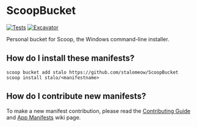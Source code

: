 # ScoopBucket

[![Tests](https://github.com/stalomeow/ScoopBucket/actions/workflows/ci.yml/badge.svg)](https://github.com/stalomeow/ScoopBucket/actions/workflows/ci.yml) [![Excavator](https://github.com/stalomeow/ScoopBucket/actions/workflows/excavator.yml/badge.svg)](https://github.com/stalomeow/ScoopBucket/actions/workflows/excavator.yml)

Personal bucket for Scoop, the Windows command-line installer.

## How do I install these manifests?

```pwsh
scoop bucket add stalo https://github.com/stalomeow/ScoopBucket
scoop install stalo/<manifestname>
```

## How do I contribute new manifests?

To make a new manifest contribution, please read the [Contributing
Guide](https://github.com/ScoopInstaller/.github/blob/main/.github/CONTRIBUTING.md)
and [App Manifests](https://github.com/ScoopInstaller/Scoop/wiki/App-Manifests)
wiki page.
